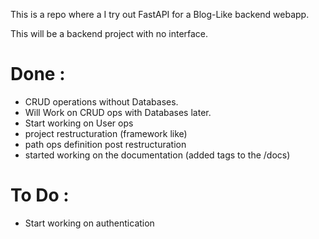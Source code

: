 This is a repo where a I try out FastAPI for a Blog-Like backend webapp.

This will be a backend project with no interface. 


# Done : 

- CRUD operations without Databases. 
- Will Work on CRUD ops with Databases later.
- Start working on User ops
- project restructuration (framework like)
- path ops definition post restructuration
- started working on the documentation (added tags to the /docs)

# To Do :

- Start working on authentication


